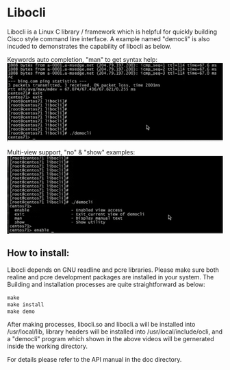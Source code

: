 # Libocli
Libocli is a Linux C library / framework which is helpful for quickly building Cisco style command line interface. A example named "democli" is also incuded to demonstrates the capability of libocli as below.

Keywords auto completion, "man" to get syntax help:  
![image](https://github.com/diggerwoo/blobs/blob/main/img/democli1.gif)

Multi-view support, "no" & "show" examples:  
![image](https://github.com/diggerwoo/blobs/blob/main/img/democli2.gif)

## How to install:
Libocli depends on GNU readline and pcre libraries. Please make sure both realine and pcre development packages are installed in your system. The Building and installation processes are quite straightforward as below:
```
make
make install
make demo
```
After making processes, libocli.so and libocli.a will be installed into /usr/local/lib, library headers will be installed into /usr/local/include/ocli, and a "democli" program which shown in the above videos will be gernerated inside the working directory.

For details please refer to the API manual in the doc directory.
